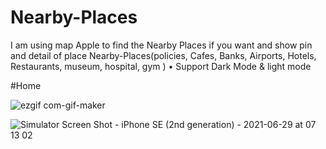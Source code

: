 # Nearby-Places
I am using map Apple to find the Nearby Places if you want and show pin and detail of place
Nearby-Places(policies, Cafes, Banks, Airports, Hotels, Restaurants, museum, hospital, gym )
    •	 Support Dark Mode & light mode 
   
   #Home
   
   ![ezgif com-gif-maker](https://user-images.githubusercontent.com/41602889/123740941-85c0a680-d8a9-11eb-92ad-01ef70bd8bee.gif)

![Simulator Screen Shot - iPhone SE (2nd generation) - 2021-06-29 at 07 13 02](https://user-images.githubusercontent.com/41602889/123740896-75a8c700-d8a9-11eb-8606-82417e8ccf19.png)

